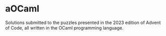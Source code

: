 # aOCaml

Solutions submitted to the puzzles presented in the 2023 edition of Advent of Code, all written in the OCaml programming language.